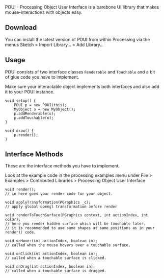 POUI - Processing Object User Interface is a barebone UI library that makes mouse-interactions with objects easy.

## Download

You can install the latest version of POUI from within Processing via the menus Sketch > Import Library… > Add Library…

## Usage

POUI consists of two interface classes `Renderable` and `Touchable` and a bit of glue code you have to implement.

Make sure your interactable object implements both interfaces and also add it to your POUI instance.

```
void setup() {
    POUI p = new POUI(this);
    MyObject o = new MyObject();
    p.addRenderable(o);
    p.addTouchable(o);
}

void draw() {
    p.render();
}
```

## Interface Methods
These are the interface methods you have to implement.

Look at the example code in the processing examples menu under 
File > Examples > Contributed Libraries > Processing Object User Interface

```
void render();
// in here goes your render code for your object.

void applyTransformation(PGraphics _c);
// apply global opengl transformation before render

void renderToTouchSurface(PGraphics context, int actionIndex, int color);
// here you render hidden surface which will be touchable later.
// it is recommended to use same shapes at same positions as in your render() code.

void onHover(int actionIndex, boolean in);
// called when the mouse hovers over a touchable surface.

void onClick(int actionIndex, boolean in);
// called when a touchable surface is clicked.

void onDrag(int actionIndex, boolean in);
// called when a touchable surface is dragged.
```

